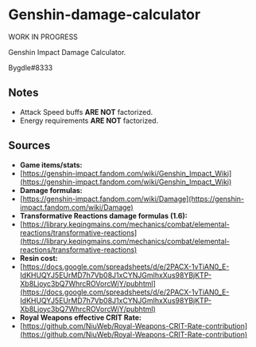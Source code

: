 # Genshin-damage-calculator
 WORK IN PROGRESS
 
 Genshin Impact Damage Calculator.
 
 Bygdle#8333

 ## Notes
 - Attack Speed buffs **ARE NOT** factorized.
 - Energy requirements **ARE NOT** factorized.

## Sources
- **Game items/stats:**
- [https://genshin-impact.fandom.com/wiki/Genshin_Impact_Wiki](https://genshin-impact.fandom.com/wiki/Genshin_Impact_Wiki)
- **Damage formulas:**
- [https://genshin-impact.fandom.com/wiki/Damage](https://genshin-impact.fandom.com/wiki/Damage)
- **Transformative Reactions damage formulas (1.6):**
- [https://library.keqingmains.com/mechanics/combat/elemental-reactions/transformative-reactions](https://library.keqingmains.com/mechanics/combat/elemental-reactions/transformative-reactions)
- **Resin cost:**
- [https://docs.google.com/spreadsheets/d/e/2PACX-1vTiAN0_E-IdKHUQYJ5EUrMD7h7Vb08J1xCYNJGmIhxXus98YBjKTP-Xb8Ljoyc3bQ7WhrcROVorcWjY/pubhtml](https://docs.google.com/spreadsheets/d/e/2PACX-1vTiAN0_E-IdKHUQYJ5EUrMD7h7Vb08J1xCYNJGmIhxXus98YBjKTP-Xb8Ljoyc3bQ7WhrcROVorcWjY/pubhtml)
- **Royal Weapons effective CRIT Rate:**
- [https://github.com/NiuWeb/Royal-Weapons-CRIT-Rate-contribution](https://github.com/NiuWeb/Royal-Weapons-CRIT-Rate-contribution)